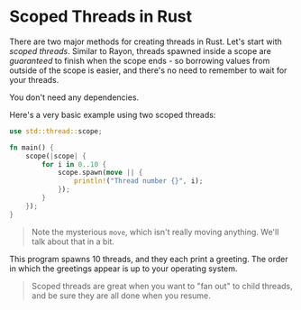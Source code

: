 # Scoped Threads in Rust

There are two major methods for creating threads in Rust. Let's start with *scoped threads*. Similar to Rayon, threads spawned inside a scope are *guaranteed* to finish when the scope ends - so borrowing values from outside of the scope is easier, and there's no need to remember to wait for your threads.

You don't need any dependencies.

Here's a very basic example using two scoped threads:

```rust
use std::thread::scope;

fn main() {
    scope(|scope| {
        for i in 0..10 {
            scope.spawn(move || {
                println!("Thread number {}", i);
            });
        }
    });
}
```

> Note the mysterious `move`, which isn't really moving anything. We'll talk about that in a bit.

This program spawns 10 threads, and they each print a greeting. The order in which the greetings appear is up to your operating system.

> Scoped threads are great when you want to "fan out" to child threads, and be sure they are all done when you resume.